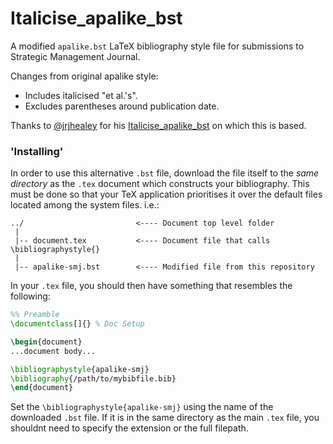 # Italicise_apalike_bst
A modified `apalike.bst` LaTeX bibliography style file for submissions to Strategic Management Journal.

Changes from original apalike style:

- Includes italicised "et al.'s".
- Excludes parentheses around publication date.

Thanks to [@jrjhealey]( https://github.com/jrjhealey ) for his [Italicise_apalike_bst]( https://github.com/jrjhealey/Italicise_apalike_bst ) on which this is based.

### 'Installing'

In order to use this alternative `.bst` file, download the file itself to the *same directory* as the `.tex` document which constructs your bibliography. This must be done so that your TeX application prioritises it over the default files located among the system files.
i.e.:

    ../                         <---- Document top level folder
     |
     |-- document.tex           <---- Document file that calls \bibliographystyle{}
     |
     |-- apalike-smj.bst        <---- Modified file from this repository
      
In your `.tex` file, you should then have something that resembles the following:

```tex
%% Preamble
\documentclass[]{} % Doc Setup

\begin{document}
...document body...

\bibliographystyle{apalike-smj}
\bibliography{/path/to/mybibfile.bib}
\end{document}
```

Set the `\bibliographystyle{apalike-smj}` using the name of the downloaded `.bst` file. If it is in the same directory as the main `.tex` file, you shouldnt need to specify the extension or the full filepath.
